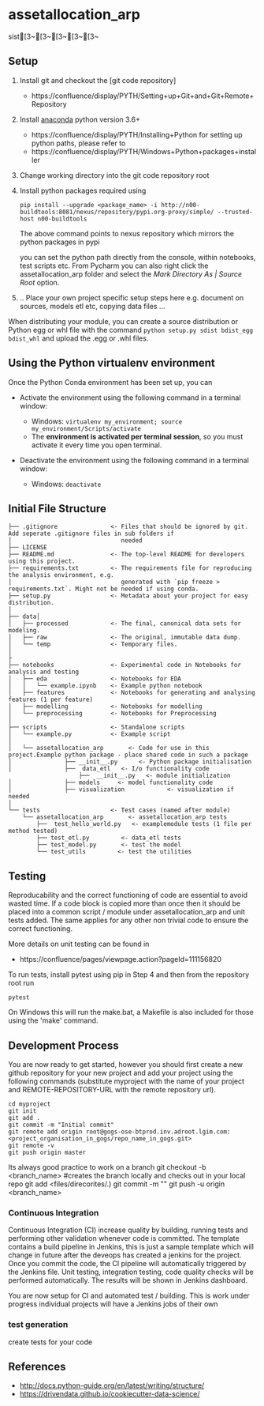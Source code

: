 # assetallocation_arp

sist[3~[3~[3~[3~[3~

## Setup
1. Install git and checkout the [git code repository]
    *  https://confluence/display/PYTH/Setting+up+Git+and+Git+Remote+Repository
2. Install [anaconda] python version 3.6+
    * https://confluence/display/PYTH/Installing+Python
    for setting up python paths, please refer to
    * https://confluence/display/PYTH/Windows+Python+packages+installer
3. Change working directory into the git code repository root

4. Install python packages required using

   `pip install --upgrade <package_name> -i http://n00-buildtools:8081/nexus/repository/pypi.org-proxy/simple/ --trusted-host n00-buildtools `

   The above command points to nexus repository which mirrors the python packages in pypi
   
   you can set the python path directly from the console, within notebooks, test scripts
    etc. From Pycharm you can also right click the assetallocation_arp folder and select the _Mark Directory As | Source Root_ option.


5. .. Place your own project specific setup steps here e.g. document on sources, models etl etc, copying data files ...

When distributing your module, you can create a source distribution or Python egg or whl file with the command `python setup.py sdist bdist_egg bdist_whl` and upload the .egg or .whl files.

## Using the Python virtualenv environment

Once the Python Conda environment has been set up, you can

* Activate the environment using the following command in a terminal window:

  * Windows: `virtualenv my_environment; source my_environment/Scripts/activate`
  * The __environment is activated per terminal session__, so you must activate it every time you open terminal.

* Deactivate the environment using the following command in a terminal window:

  * Windows: `deactivate`

## Initial File Structure

```
├── .gitignore               <- Files that should be ignored by git. Add seperate .gitignore files in sub folders if 
│                               needed
├── LICENSE
├── README.md                <- The top-level README for developers using this project.
├── requirements.txt         <- The requirements file for reproducing the analysis environment, e.g.
│                               generated with `pip freeze > requirements.txt`. Might not be needed if using conda.
├── setup.py                 <- Metadata about your project for easy distribution.
│
├── data│
│   ├── processed            <- The final, canonical data sets for modeling.
│   ├── raw                  <- The original, immutable data dump.
│   └── temp                 <- Temporary files.
│
├
├── notebooks                <- Experimental code in Notebooks for analysis and testing
│   ├── eda                  <- Notebooks for EDA
│   │   └── example.ipynb    <- Example python notebook
│   ├── features             <- Notebooks for generating and analysing features (1 per feature)
│   ├── modelling            <- Notebooks for modelling
│   └── preprocessing        <- Notebooks for Preprocessing 
│
├── scripts                  <- Standalone scripts
│   └── example.py           <- Example script
│
│   └── assetallocation_arp       <- Code for use in this project.Example python package - place shared code in such a package
│               ├── __init__.py      <- Python package initialisation
│               ├──  data_etl   <- I/o functionality code
                    ├──  __init__.py   <- module initialization
│               ├── models     <- model functionality code
│               ├── visualization            <- visualization if needed
│
└── tests                    <- Test cases (named after module)
    └── assetallocation_arp       <- assetallocation_arp tests
        ├──  test_hello_world.py   <- examplemodule tests (1 file per method tested)
        ├── test_etl.py         <- data_etl tests
        ├── test_model.py       <- test the model
        └── test_utils         <- test the utilities
```

## Testing
Reproducability and the correct functioning of code are essential to avoid wasted time. If a code block is copied more 
than once then it should be placed into a common script / module under assetallocation_arp and unit tests added. The same applies for
any other non trivial code to ensure the correct functioning.

More details on unit testing can be found in
 * https://confluence/pages/viewpage.action?pageId=111156820

To run tests, install pytest using pip in Step 4 and
then from the repository root run
 
```
pytest
```

On Windows this will run the make.bat, a Makefile is also included for those using the 'make' command.

## Development Process
You are now ready to get started, however you should first create a new github repository for your new project and add your
project using the following commands (substitute myproject with the name of your project and REMOTE-REPOSITORY-URL
with the remote repository url).

    cd myproject
    git init
    git add .
    git commit -m "Initial commit"
    git remote add origin root@gogs-ose-btprod.inv.adroot.lgim.com:<project_organisation_in_gogs/repo_name_in_gogs.git>
    git remote -v
    git push origin master

Its always good practice to work on a branch
    git checkout -b <branch_name>  #creates the branch locally and checks out in your local repo
    git add <files/direcorites/.)
    git commit -m ""
    git push -u origin <branch_name>

### Continuous Integration
Continuous Integration (CI) increase quality by building, running tests and performing other validation whenever
code is committed. The template contains a build pipeline in Jenkins, this is just a sample template which will change in future
after the deveops has created a jenkins for the project.
Once you commit the code, the CI pipeline will automatically triggered by the Jenkins file. Unit testing, integration testing,
code quality checks will be performed automatically. The results will be shown in Jenkins dashboard.

You are now setup for CI and automated test / building. This is work under progress individual projects will have a Jenkins jobs of their own

### test generation
create tests for your code

##

## References
* http://docs.python-guide.org/en/latest/writing/structure/
* https://drivendata.github.io/cookiecutter-data-science/

[//]: #
   [anaconda]: <https://www.continuum.io/downloads>